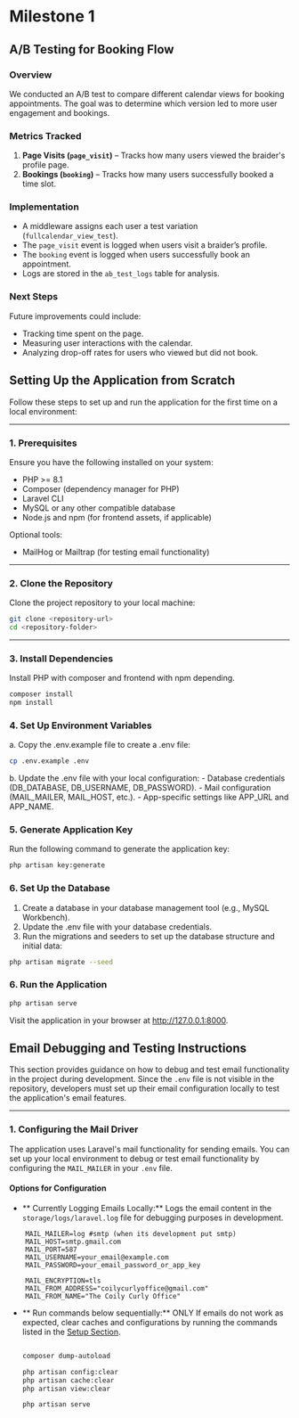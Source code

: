 
# Milestone 1 

## A/B Testing for Booking Flow

### Overview
We conducted an A/B test to compare different calendar views for booking appointments. The goal was to determine which version led to more user engagement and bookings.

### Metrics Tracked
1. **Page Visits (`page_visit`)** – Tracks how many users viewed the braider's profile page.
2. **Bookings (`booking`)** – Tracks how many users successfully booked a time slot.

### Implementation
- A middleware assigns each user a test variation (`fullcalendar_view_test`).
- The `page_visit` event is logged when users visit a braider’s profile.
- The `booking` event is logged when users successfully book an appointment.
- Logs are stored in the `ab_test_logs` table for analysis.

### Next Steps
Future improvements could include:
- Tracking time spent on the page.
- Measuring user interactions with the calendar.
- Analyzing drop-off rates for users who viewed but did not book.


## Setting Up the Application from Scratch

Follow these steps to set up and run the application for the first time on a local environment:

---

### **1. Prerequisites**
Ensure you have the following installed on your system:
- PHP >= 8.1
- Composer (dependency manager for PHP)
- Laravel CLI
- MySQL or any other compatible database
- Node.js and npm (for frontend assets, if applicable)

Optional tools:
- MailHog or Mailtrap (for testing email functionality)

---

### **2. Clone the Repository**
Clone the project repository to your local machine:

```bash
git clone <repository-url>
cd <repository-folder>
```
---

### **3. Install Dependencies**
Install PHP with composer and frontend with npm depending.
```bash
composer install
npm install
```

### **4.  Set Up Environment Variables**
a. Copy the .env.example file to create a .env file:

```bash
cp .env.example .env
```

b.  Update the .env file with your local configuration:
	- Database credentials (DB_DATABASE, DB_USERNAME, DB_PASSWORD).
	- Mail configuration (MAIL_MAILER, MAIL_HOST, etc.).
	- App-specific settings like APP_URL and APP_NAME.

### **5. Generate Application Key**
Run the following command to generate the application key:
```bash 
php artisan key:generate
```

### **6. Set Up the Database**
1. Create a database in your database management tool (e.g., MySQL Workbench).
2. Update the .env file with your database credentials.
3. Run the migrations and seeders to set up the database structure and initial data:

```bash
php artisan migrate --seed
```

### **6. Run the Application**
```bash 
php artisan serve
```

Visit the application in your browser at http://127.0.0.1:8000.






## Email Debugging and Testing Instructions

This section provides guidance on how to debug and test email functionality in the project during development. Since the `.env` file is not visible in the repository, developers must set up their email configuration locally to test the application's email features.

---

### **1. Configuring the Mail Driver**
The application uses Laravel's mail functionality for sending emails. You can set up your local environment to debug or test email functionality by configuring the `MAIL_MAILER` in your `.env` file.

#### **Options for Configuration**

- ** Currently Logging Emails Locally:**
  Logs the email content in the `storage/logs/laravel.log` file for debugging purposes in development.

```env
	MAIL_MAILER=log #smtp (when its development put smtp)
	MAIL_HOST=smtp.gmail.com
	MAIL_PORT=587
	MAIL_USERNAME=your_email@example.com
	MAIL_PASSWORD=your_email_password_or_app_key

	MAIL_ENCRYPTION=tls
	MAIL_FROM_ADDRESS="coilycurlyoffice@gmail.com"
	MAIL_FROM_NAME="The Coily Curly Office"
```


- ** Run commands below sequentially:**
 ONLY If emails do not work as expected, clear caches and configurations by running the commands listed in the [Setup Section](#5-generate-application-key).

	```bash
	
	composer dump-autoload

	php artisan config:clear
	php artisan cache:clear
	php artisan view:clear

	php artisan serve 

	```






